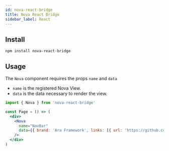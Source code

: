 ```yaml
---
id: nova-react-bridge
title: Nova React Bridge
sidebar_label: React
---
```


## Install

```
npm install nova-react-bridge
```

## Usage

The `Nova` component requires the props `name` and `data`

- `name` is the registered Nova View.
- `data` is the data necessary to render the view.

```jsx
import { Nova } from 'nova-react-bridge'

const Page = () => (
  <div>
    <Nova 
      name="NavBar"
      data={{ brand: 'Ara Framework', links: [{ url: 'https://github.com/ara-framework', text: "Github" }]}}
    />
  </div>
)
```